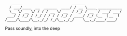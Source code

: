        _____                       ______                 
      / ___/____  __  ______  ____/ / __ \____ ___________
      \__ \/ __ \/ / / / __ \/ __  / /_/ / __ `/ ___/ ___/
     ___/ / /_/ / /_/ / / / / /_/ / ____/ /_/ (__  |__  ) 
    /____/\____/\__,_/_/ /_/\__,_/_/    \__,_/____/____/  

Pass soundly, into the deep